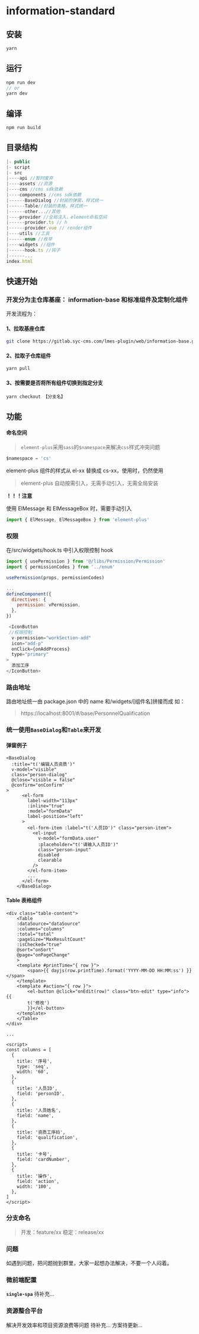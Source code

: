# information-standard

## 安装

```js
yarn
```

## 运行

```js
npm run dev
// or
yarn dev

```

## 编译

```js
npm run build
```

## 目录结构

```js
|- public
|- script
|- src
|----api //暂时废弃
|----assets //资源
|----cms //cms sdk依赖
|----components //cms sdk依赖
|------BaseDialog //封装的弹窗，样式统一
|------Table//封装的表格，样式统一
|------other...//其他
|----provider //全局注入，element命名空间
|------provider.ts // h
|------provider.vue // render组件
|----utils //工具
|------enum //枚举
|----widgets //组件
|------hook.ts //钩子
|------...
index.html
```

## 快速开始

### 开发分为主仓库基座： information-base 和标准组件及定制化组件

开发流程为：

#### 1、拉取基座仓库

```bash
git clone https://gitlab.syc-cms.com/lmes-plugin/web/information-base.git
```

#### 2、拉取子仓库组件

```bash
yarn pull
```

#### 3、按需要是否将所有组件切换到指定分支

```
yarn checkout 【分支名】
```

## 功能

#### 命名空间

> `element-plus`采用`sass`的`$namespace`来解决`css`样式冲突问题

```js
$namespace = 'cs'
```

element-plus 组件的样式从 el-xx 替换成 cs-xx，使用时，仍然使用<el-xx></el-xx>

> element-plus 自动按需引入，无需手动引入，无需全局安装

<b>！！！注意</b>

使用 ElMessage 和 ElMessageBox 时，需要手动引入

```js
import { ElMessage, ElMessageBox } from 'element-plus'
```

### 权限

在/src/widgets/hook.ts 中引入权限控制 hook

```js
import { usePermission } from '@/libs/Permission/Permission'
import { permissionCodes } from '../enum'

usePermission(props, permissionCodes)

...
defineComponent({
  directives: {
    permission: vPermission,
  },
})

 <IconButton
 //权限控制
  v-permission="workSection-add"
  icon="add-p"
  onClick={onAddProcess}
  type="primary"
>
  添加工序
</IconButton>

```

### 路由地址

路由地址统一由 package.json 中的 name 和/widgets/[组件名]拼接而成
如：

> https://localhost:8001/#/base/PersonnelQualification

### 统一使用`BaseDialog`和`Table`来开发

#### 弹窗例子

```vue
<BaseDialog
  :title="t('编辑人员资质')"
  v-model="visible"
  class="person-dialog"
  @close="visible = false"
  @confirm="onConfirm"
>
      <el-form
        label-width="113px"
        :inline="true"
        :model="formData"
        label-position="left"
      >
        <el-form-item :label="t('人员ID')" class="person-item">
          <el-input
            v-model="formData.user"
            :placeholder="t('请输入人员ID')"
            class="person-input"
            disabled
            clearable
          />
        </el-form-item>
        ...
      </el-form>
    </BaseDialog>
```

#### Table 表格组件

```vue
<div class="table-content">
    <Table
    :dataSource="dataSource"
    :columns="columns"
    :total="total"
    :pageSize="MaxResultCount"
    :isChecked="true"
    @sort="onSort"
    @page="onPageChange"
    >
    <template #printTime="{ row }">
        <span>{{ dayjs(row.printTime).format('YYYY-MM-DD HH:MM:ss') }}</span>
    </template>
    <template #action="{ row }">
        <el-button @click="onEdit(row)" class="btn-edit" type="info">{{
        t('修改')
        }}</el-button>
    </template>
    </Table>
</div>

...

<script>
const columns = [
  {
    title: '序号',
    type: 'seq',
    width: '60',
  },
  {
    title: '人员ID',
    field: 'personID',
  },
  {
    title: '人员姓名',
    field: 'name',
  },
  {
    title: '资质工序码',
    field: 'qualification',
  },
  {
    title: '卡号',
    field: 'cardNumber',
  },
  {
    title: '操作',
    field: 'action',
    width: '100',
  },
]
</script>
```

### 分支命名

> 开发：feature/xx
> 稳定：release/xx

### 问题

如遇到问题，把问题抛到群里，大家一起想办法解决，不要一个人闷着。

### 微前端配置

**`single-spa`**
待补充...

### 资源整合平台

解决开发效率和项目资源浪费等问题
待补充...
方案待更新...
